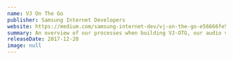 ```yaml
---
name: VJ On The Go
publisher: Samsung Internet Developers
website: https://medium.com/samsung-internet-dev/vj-on-the-go-e56666fe55eb
summary: An overview of our processes when building VJ-OTG, our audio visualisation app.
releaseDate: 2017-12-20
image: null
---
```

